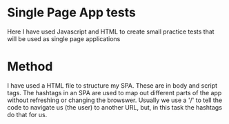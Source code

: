 # Single Page App tests

Here I have used Javascript and HTML to create small practice tests that will be used as single page applications

# Method

I have used a HTML file to structure my SPA. These are in body and script tags. The hashtags in an
SPA are used to map out different parts of the app without refreshing or changing the browswer.
Usually we use a '/' to tell the code to navigate us (the user) to another URL, but, in this task
the hashtags do that for us.
